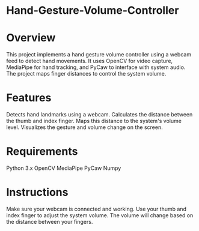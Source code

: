 # Hand-Gesture-Volume-Controller
# Overview
This project implements a hand gesture volume controller using a webcam feed to detect hand movements. It uses OpenCV for video capture, MediaPipe for hand tracking, and PyCaw to interface with system audio. The project maps finger distances to control the system volume.


# Features
 Detects hand landmarks using a webcam.
 Calculates the distance between the thumb and index finger.
 Maps this distance to the system's volume level.
 Visualizes the gesture and volume change on the screen.


# Requirements
 Python 3.x
 OpenCV
 MediaPipe
 PyCaw
 Numpy


# Instructions
Make sure your webcam is connected and working.
Use your thumb and index finger to adjust the system volume.
The volume will change based on the distance between your fingers.
